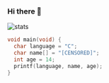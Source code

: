 ### Hi there 👋
![stats](https://github-readme-stats.vercel.app/api?username=sushmithas99&show_icons=true&theme=radical)
```c
void main(void) {
  char language = "C";
  char name[] = "[CENSORED]";
  int age = 14;
  printf(language, name, age);
}
```
